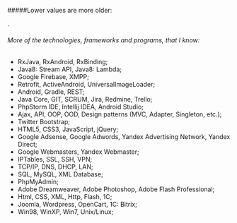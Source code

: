 #####Lower values are more older:

.

###### More of the technologies, frameworks and programs, that I know:
* RxJava, RxAndroid, RxBinding;
* Java8: Stream API, Java8: Lambda;
* Google Firebase, XMPP;
* Retrofit, ActiveAndroid, UniversalImageLoader;
* Android, Gradle, REST;
* Java Core, GIT, SCRUM, Jira, Redmine, Trello;
* PhpStorm IDE, Intellij IDEA, Android Studio;
* Ajax, API, OOP, OOD, Design patterns (MVC, Adapter, Singleton, etc.);
* Twitter Bootstrap;
* HTML5, CSS3, JavaScript, jQuery;
* Google Adsense, Google Adwords, Yandex Advertising Network, Yandex Direct;
* Google Webmasters, Yandex Webmaster;
* IPTables, SSL, SSH, VPN;
* TCP/IP, DNS, DHCP, LAN;
* SQL, MySQL, XML Database;
* PhpMyAdmin;
* Adobe Dreamweaver, Adobe Photoshop, Adobe Flash Professional;
* Html, CSS, XML, Http, Flash, 1C;
* Joomla, Wordpress, OpenCart, 1C: Bitrix;
* Win98, WinXP, Win7, Unix/Linux;

